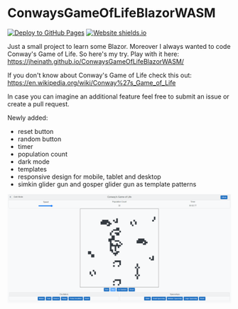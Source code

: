 # ConwaysGameOfLifeBlazorWASM

[![Deploy to GitHub Pages](https://github.com/jheinath/ConwaysGameOfLifeBlazorWASM/actions/workflows/main.yml/badge.svg?branch=master)](https://github.com/jheinath/ConwaysGameOfLifeBlazorWASM/actions/workflows/main.yml) [![Website shields.io](https://img.shields.io/website-up-down-green-red/http/shields.io.svg)](https://jheinath.github.io/ConwaysGameOfLifeBlazorWASM/)

Just a small project to learn some Blazor. Moreover I always wanted to code Conway's Game of Life. So here's my try.
Play with it here: https://jheinath.github.io/ConwaysGameOfLifeBlazorWASM/

If you don't know about Conway's Game of Life check this out: https://en.wikipedia.org/wiki/Conway%27s_Game_of_Life 

In case you can imagine an additional feature feel free to submit an issue or create a pull request.

Newly added:
- reset button
- random button
- timer
- population count
- dark mode
- templates
- responsive design for mobile, tablet and desktop
- simkin glider gun and gosper glider gun as template patterns

![Screenshot](https://raw.githubusercontent.com/jheinath/ConwaysGameOfLifeBlazorWASM/master/Images/Screenshot.png)
